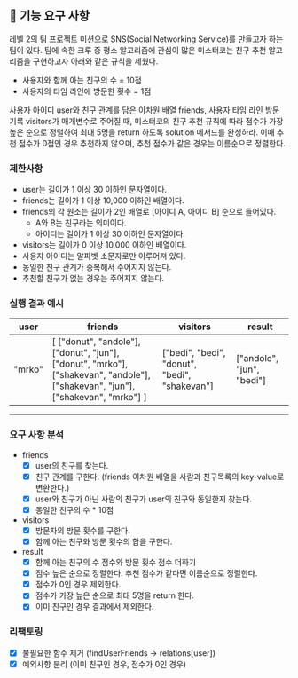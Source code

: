 ## 🚀 기능 요구 사항

레벨 2의 팀 프로젝트 미션으로 SNS(Social Networking Service)를 만들고자 하는 팀이 있다. 팀에 속한 크루 중 평소 알고리즘에 관심이 많은 미스터코는 친구 추천 알고리즘을 구현하고자 아래와 같은 규칙을 세웠다.

- 사용자와 함께 아는 친구의 수 = 10점
- 사용자의 타임 라인에 방문한 횟수 = 1점

사용자 아이디 user와 친구 관계를 담은 이차원 배열 friends, 사용자 타임 라인 방문 기록 visitors가 매개변수로 주어질 때, 미스터코의 친구 추천 규칙에 따라 점수가 가장 높은 순으로 정렬하여 최대 5명을 return 하도록 solution 메서드를 완성하라. 이때 추천 점수가 0점인 경우 추천하지 않으며, 추천 점수가 같은 경우는 이름순으로 정렬한다.

### 제한사항

- user는 길이가 1 이상 30 이하인 문자열이다.
- friends는 길이가 1 이상 10,000 이하인 배열이다.
- friends의 각 원소는 길이가 2인 배열로 [아이디 A, 아이디 B] 순으로 들어있다.
  - A와 B는 친구라는 의미이다.
  - 아이디는 길이가 1 이상 30 이하인 문자열이다.
- visitors는 길이가 0 이상 10,000 이하인 배열이다.
- 사용자 아이디는 알파벳 소문자로만 이루어져 있다.
- 동일한 친구 관계가 중복해서 주어지지 않는다.
- 추천할 친구가 없는 경우는 주어지지 않는다.

### 실행 결과 예시

| user   | friends                                                                                                                         | visitors                                      | result                    |
| ------ | ------------------------------------------------------------------------------------------------------------------------------- | --------------------------------------------- | ------------------------- |
| "mrko" | [ ["donut", "andole"], ["donut", "jun"], ["donut", "mrko"], ["shakevan", "andole"], ["shakevan", "jun"], ["shakevan", "mrko"] ] | ["bedi", "bedi", "donut", "bedi", "shakevan"] | ["andole", "jun", "bedi"] |

---

### 요구 사항 분석

- friends
  - [x] user의 친구를 찾는다.
  - [x] 친구 관계를 구한다. (friends 이차원 배열을 사람과 친구목록의 key-value로 변환한다.)
  - [x] user와 친구가 아닌 사람의 친구가 user의 친구와 동일한지 찾는다.
  - [x] 동일한 친구의 수 \* 10점
- visitors
  - [x] 방문자의 방문 횟수를 구한다.
  - [x] 함께 아는 친구와 방문 횟수의 합을 구한다.
- result
  - [x] 함께 아는 친구의 수 점수와 방문 횟수 점수 더하기
  - [x] 점수 높은 순으로 정렬한다. 추천 점수가 같다면 이름순으로 정렬한다.
  - [x] 점수가 0인 경우 제외한다.
  - [x] 점수가 가장 높은 순으로 최대 5명을 return 한다.
  - [x] 이미 친구인 경우 결과에서 제외한다.

### 리팩토링

- [x] 불필요한 함수 제거 (findUserFriends -> relations[user])
- [x] 예외사항 분리 (이미 친구인 경우, 점수가 0인 경우)
